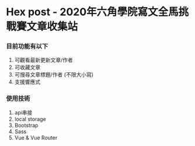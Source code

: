 # Hex post - 2020年六角學院寫文全馬挑戰賽文章收集站

### 目前功能有以下

1. 可觀看最新更新文章/作者
2. 可收藏文章
3. 可搜尋文章標題/作者 (不限大小寫)
4. 支援響應式

### 使用技術

1. api串接
2. local storage
3. Bootstrap
4. Sass
5. Vue & Vue Router
